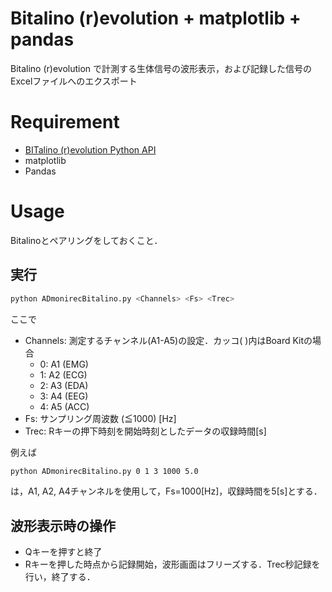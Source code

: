 # Bitalino (r)evolution + matplotlib + pandas

Bitalino (r)evolution で計測する生体信号の波形表示，および記録した信号のExcelファイルへのエクスポート

# Requirement

* [BITalino (r)evolution Python API](https://github.com/BITalinoWorld/revolution-python-api)
* matplotlib
* Pandas

# Usage
Bitalinoとペアリングをしておくこと．

## 実行

```bash
python ADmonirecBitalino.py <Channels> <Fs> <Trec>
```
ここで
- Channels: 測定するチャンネル(A1-A5)の設定．カッコ( )内はBoard Kitの場合
    - 0: A1 (EMG)
    - 1: A2 (ECG)
    - 2: A3 (EDA)
    - 3: A4 (EEG)
    - 4: A5 (ACC)
- Fs: サンプリング周波数 (≦1000) [Hz] 
- Trec: Rキーの押下時刻を開始時刻としたデータの収録時間[s]

例えば
```bash
python ADmonirecBitalino.py 0 1 3 1000 5.0
```
は，A1, A2, A4チャンネルを使用して，Fs=1000[Hz]，収録時間を5[s]とする．

## 波形表示時の操作
* Qキーを押すと終了
* Rキーを押した時点から記録開始，波形画面はフリーズする．Trec秒記録を行い，終了する．

